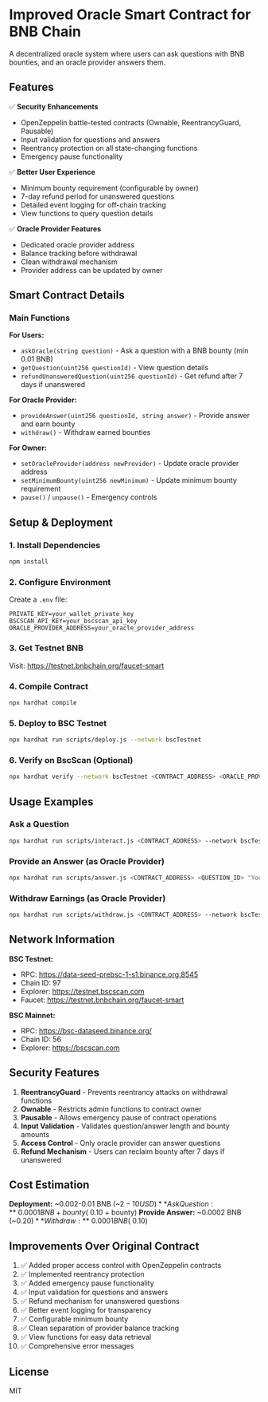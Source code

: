 # Improved Oracle Smart Contract for BNB Chain

A decentralized oracle system where users can ask questions with BNB bounties, and an oracle provider answers them.

## Features

✅ **Security Enhancements**
- OpenZeppelin battle-tested contracts (Ownable, ReentrancyGuard, Pausable)
- Input validation for questions and answers
- Reentrancy protection on all state-changing functions
- Emergency pause functionality

✅ **Better User Experience**
- Minimum bounty requirement (configurable by owner)
- 7-day refund period for unanswered questions
- Detailed event logging for off-chain tracking
- View functions to query question details

✅ **Oracle Provider Features**
- Dedicated oracle provider address
- Balance tracking before withdrawal
- Clean withdrawal mechanism
- Provider address can be updated by owner

## Smart Contract Details

### Main Functions

**For Users:**
- `askOracle(string question)` - Ask a question with a BNB bounty (min 0.01 BNB)
- `getQuestion(uint256 questionId)` - View question details
- `refundUnansweredQuestion(uint256 questionId)` - Get refund after 7 days if unanswered

**For Oracle Provider:**
- `provideAnswer(uint256 questionId, string answer)` - Provide answer and earn bounty
- `withdraw()` - Withdraw earned bounties

**For Owner:**
- `setOracleProvider(address newProvider)` - Update oracle provider address
- `setMinimumBounty(uint256 newMinimum)` - Update minimum bounty requirement
- `pause()` / `unpause()` - Emergency controls

## Setup & Deployment

### 1. Install Dependencies
```bash
npm install
```

### 2. Configure Environment
Create a `.env` file:
```env
PRIVATE_KEY=your_wallet_private_key
BSCSCAN_API_KEY=your_bscscan_api_key
ORACLE_PROVIDER_ADDRESS=your_oracle_provider_address
```

### 3. Get Testnet BNB
Visit: https://testnet.bnbchain.org/faucet-smart

### 4. Compile Contract
```bash
npx hardhat compile
```

### 5. Deploy to BSC Testnet
```bash
npx hardhat run scripts/deploy.js --network bscTestnet
```

### 6. Verify on BscScan (Optional)
```bash
npx hardhat verify --network bscTestnet <CONTRACT_ADDRESS> <ORACLE_PROVIDER_ADDRESS>
```

## Usage Examples

### Ask a Question
```bash
npx hardhat run scripts/interact.js <CONTRACT_ADDRESS> --network bscTestnet
```

### Provide an Answer (as Oracle Provider)
```bash
npx hardhat run scripts/answer.js <CONTRACT_ADDRESS> <QUESTION_ID> "Your answer" --network bscTestnet
```

### Withdraw Earnings (as Oracle Provider)
```bash
npx hardhat run scripts/withdraw.js <CONTRACT_ADDRESS> --network bscTestnet
```

## Network Information

**BSC Testnet:**
- RPC: https://data-seed-prebsc-1-s1.binance.org:8545
- Chain ID: 97
- Explorer: https://testnet.bscscan.com
- Faucet: https://testnet.bnbchain.org/faucet-smart

**BSC Mainnet:**
- RPC: https://bsc-dataseed.binance.org/
- Chain ID: 56
- Explorer: https://bscscan.com

## Security Features

1. **ReentrancyGuard** - Prevents reentrancy attacks on withdrawal functions
2. **Ownable** - Restricts admin functions to contract owner
3. **Pausable** - Allows emergency pause of contract operations
4. **Input Validation** - Validates question/answer length and bounty amounts
5. **Access Control** - Only oracle provider can answer questions
6. **Refund Mechanism** - Users can reclaim bounty after 7 days if unanswered

## Cost Estimation

**Deployment:** ~0.002-0.01 BNB (~$2-10 USD)
**Ask Question:** ~0.0001 BNB + bounty (~$0.10 + bounty)
**Provide Answer:** ~0.0002 BNB (~$0.20)
**Withdraw:** ~0.0001 BNB (~$0.10)

## Improvements Over Original Contract

1. ✅ Added proper access control with OpenZeppelin contracts
2. ✅ Implemented reentrancy protection
3. ✅ Added emergency pause functionality
4. ✅ Input validation for questions and answers
5. ✅ Refund mechanism for unanswered questions
6. ✅ Better event logging for transparency
7. ✅ Configurable minimum bounty
8. ✅ Clean separation of provider balance tracking
9. ✅ View functions for easy data retrieval
10. ✅ Comprehensive error messages

## License

MIT
